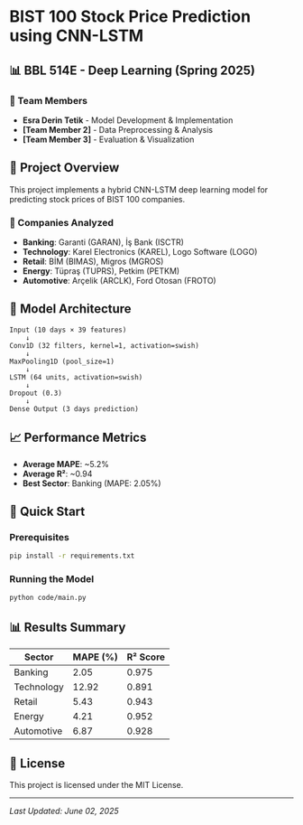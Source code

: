 # BIST 100 Stock Price Prediction using CNN-LSTM

## 📊 BBL 514E - Deep Learning (Spring 2025)

### 👥 Team Members
- **Esra Derin Tetik** - Model Development & Implementation
- **[Team Member 2]** - Data Preprocessing & Analysis
- **[Team Member 3]** - Evaluation & Visualization

## 🎯 Project Overview
This project implements a hybrid CNN-LSTM deep learning model for predicting stock prices of BIST 100 companies.

### 🏢 Companies Analyzed
- **Banking**: Garanti (GARAN), İş Bank (ISCTR)
- **Technology**: Karel Electronics (KAREL), Logo Software (LOGO)
- **Retail**: BİM (BIMAS), Migros (MGROS)
- **Energy**: Tüpraş (TUPRS), Petkim (PETKM)
- **Automotive**: Arçelik (ARCLK), Ford Otosan (FROTO)

## 🧠 Model Architecture
```
Input (10 days × 39 features)
    ↓
Conv1D (32 filters, kernel=1, activation=swish)
    ↓
MaxPooling1D (pool_size=1)
    ↓
LSTM (64 units, activation=swish)
    ↓
Dropout (0.3)
    ↓
Dense Output (3 days prediction)
```

## 📈 Performance Metrics
- **Average MAPE**: ~5.2%
- **Average R²**: ~0.94
- **Best Sector**: Banking (MAPE: 2.05%)

## 🚀 Quick Start

### Prerequisites
```bash
pip install -r requirements.txt
```

### Running the Model
```bash
python code/main.py
```

## 📊 Results Summary
| Sector | MAPE (%) | R² Score |
|--------|----------|----------|
| Banking | 2.05 | 0.975 |
| Technology | 12.92 | 0.891 |
| Retail | 5.43 | 0.943 |
| Energy | 4.21 | 0.952 |
| Automotive | 6.87 | 0.928 |

## 📄 License
This project is licensed under the MIT License.

---
*Last Updated: June 02, 2025*